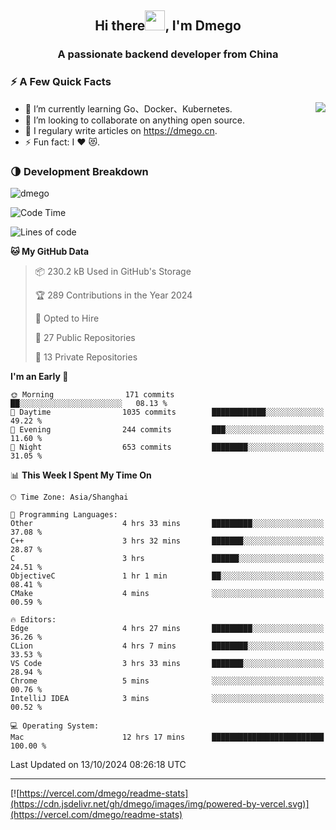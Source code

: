<h2 align="center">Hi there<img src="https://cdn.jsdelivr.net/gh/dmego/images/img/Hi.gif" height="32" />, I'm Dmego </h2>
<h3 align="center">A passionate backend developer from China</h3>

### ⚡️ A Few Quick Facts

<img align="right" src="https://readme-stats-dmego.vercel.app/api?username=dmego&show_icons=true&icon_color=1573B3&hide_title=true&text_color=718096&bg_color=00000000&hide_border=true"/>

<ul>
    <li> 🌱 I’m currently learning Go、Docker、Kubernetes.</li>
    <li> 👯 I’m looking to collaborate on anything open source.</li>
    <li> 📝 I regulary write articles on <a href="https://dmego.cn">https://dmego.cn</a>.</li>
    <li> ⚡ Fun fact: I ❤️ 😻.</li>
</ul>

### 🌗 Development Breakdown

<img src="https://komarev.com/ghpvc/?username=dmego" alt="dmego" />

<!--START_SECTION:waka-->
![Code Time](http://img.shields.io/badge/Code%20Time-2%2C989%20hrs%2033%20mins-blue)

![Lines of code](https://img.shields.io/badge/From%20Hello%20World%20I%27ve%20Written-676.5%20thousand%20lines%20of%20code-blue)

**🐱 My GitHub Data** 

> 📦 230.2 kB Used in GitHub's Storage 
 > 
> 🏆 289 Contributions in the Year 2024
 > 
> 💼 Opted to Hire
 > 
> 📜 27 Public Repositories 
 > 
> 🔑 13 Private Repositories 
 > 
**I'm an Early 🐤** 

```text
🌞 Morning                171 commits         ██░░░░░░░░░░░░░░░░░░░░░░░   08.13 % 
🌆 Daytime                1035 commits        ████████████░░░░░░░░░░░░░   49.22 % 
🌃 Evening                244 commits         ███░░░░░░░░░░░░░░░░░░░░░░   11.60 % 
🌙 Night                  653 commits         ████████░░░░░░░░░░░░░░░░░   31.05 % 
```


📊 **This Week I Spent My Time On** 

```text
🕑︎ Time Zone: Asia/Shanghai

💬 Programming Languages: 
Other                    4 hrs 33 mins       █████████░░░░░░░░░░░░░░░░   37.08 % 
C++                      3 hrs 32 mins       ███████░░░░░░░░░░░░░░░░░░   28.87 % 
C                        3 hrs               ██████░░░░░░░░░░░░░░░░░░░   24.51 % 
ObjectiveC               1 hr 1 min          ██░░░░░░░░░░░░░░░░░░░░░░░   08.41 % 
CMake                    4 mins              ░░░░░░░░░░░░░░░░░░░░░░░░░   00.59 % 

🔥 Editors: 
Edge                     4 hrs 27 mins       █████████░░░░░░░░░░░░░░░░   36.26 % 
CLion                    4 hrs 7 mins        ████████░░░░░░░░░░░░░░░░░   33.53 % 
VS Code                  3 hrs 33 mins       ███████░░░░░░░░░░░░░░░░░░   28.94 % 
Chrome                   5 mins              ░░░░░░░░░░░░░░░░░░░░░░░░░   00.76 % 
IntelliJ IDEA            3 mins              ░░░░░░░░░░░░░░░░░░░░░░░░░   00.52 % 

💻 Operating System: 
Mac                      12 hrs 17 mins      █████████████████████████   100.00 % 
```


 Last Updated on 13/10/2024 08:26:18 UTC
<!--END_SECTION:waka-->

---

[![https://vercel.com/dmego/readme-stats](https://cdn.jsdelivr.net/gh/dmego/images/img/powered-by-vercel.svg)](https://vercel.com/dmego/readme-stats)

